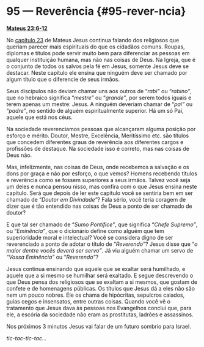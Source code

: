 # 95 — Reverência {#95-rever-ncia}

[**Mateus 23:6-12**](http://bibliaonline.com.br/acf/mt/23/6-12)

No [capítulo 23](http://bibliaonline.com.br/acf/mt/23) de Mateus Jesus continua falando dos religiosos que queriam parecer mais espirituais do que os cidadãos comuns. Roupas, diplomas e títulos pode servir muito bem para diferenciar as pessoas em qualquer instituição humana, mas não nas coisas de Deus. Na Igreja, que é o conjunto de todos os salvos pela fé em Jesus, somente Jesus deve se destacar. Neste capítulo ele ensina que ninguém deve ser chamado por algum título que o diferencie de seus irmãos.

Seus discípulos não deviam chamar uns aos outros de “_rabi”_ ou “_rabino”_, que no hebraico significa “_mestre”_ ou “_grande”_, por serem todos iguais e terem apenas um mestre: Jesus. A ninguém deveriam chamar de “_pai”_ ou “_padre”_, no sentido de alguém espiritualmente superior. Há um só Pai, aquele que está nos céus.

Na sociedade reverenciamos pessoas que alcançaram alguma posição por esforço e mérito. Doutor, Mestre, Excelência, Meritíssimo etc. são títulos que concedem diferentes graus de reverência aos diferentes cargos e profissões de destaque. Na sociedade isso é correto, mas nas coisas de Deus não.

Mas, infelizmente, nas coisas de Deus, onde recebemos a salvação e os dons por graça e não por esforço, o que vemos? Homens recebendo títulos e reverência como se fossem superiores a seus irmãos. Talvez você seja um deles e nunca pensou nisso, mas confira com o que Jesus ensina neste capítulo. Será que depois de ler este capítulo você se sentiria bem em ser chamado de “_Doutor em Divindade”_? Fala sério, você teria coragem de dizer que é tão entendido nas coisas de Deus a ponto de ser chamado de doutor?

E que tal ser chamado de “_Sumo Pontífice”_, que significa “_Chefe Supremo”_, ou “_Eminência”_, que o dicionário define como alguém que tem superioridade moral e intelectual? Você se considera digno de ser reverenciado a ponto de adotar o título de “_Reverendo”_? Jesus disse que “_o maior dentre vocês deverá ser servo”_. Já viu alguém chamar um servo de “_Vossa Eminência”_ ou “_Reverendo”_?

Jesus continua ensinando que aquele que se exaltar será humilhado, e aquele que a si mesmo se humilhar será exaltado. E segue descrevendo o que Deus pensa dos religiosos que se exaltam a si mesmos, que gostam de confete e de homenagens públicas. Os títulos que Jesus dá a eles não são nem um pouco nobres. Ele os chama de hipócritas, sepulcros caiados, guias cegos e insensatos, entre outras coisas. Quando você vê o tratamento que Jesus dava às pessoas nos Evangelhos conclui que, para ele, a escória da sociedade não eram as prostitutas, ladrões e assassinos.

Nos próximos 3 minutos Jesus vai falar de um futuro sombrio para Israel.

_tic-tac-tic-tac..._